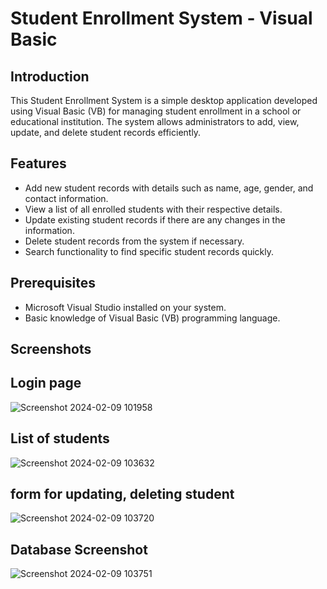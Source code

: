 # Student Enrollment System - Visual Basic

## Introduction
This Student Enrollment System is a simple desktop application developed using Visual Basic (VB) for managing student enrollment in a school or educational institution. The system allows administrators to add, view, update, and delete student records efficiently.

## Features
- Add new student records with details such as name, age, gender, and contact information.
- View a list of all enrolled students with their respective details.
- Update existing student records if there are any changes in the information.
- Delete student records from the system if necessary.
- Search functionality to find specific student records quickly.

## Prerequisites
- Microsoft Visual Studio installed on your system.
- Basic knowledge of Visual Basic (VB) programming language.

## Screenshots
## Login page
![Screenshot 2024-02-09 101958](https://github.com/Swanky25/StudentEnrollment/assets/107227460/11571253-5562-406a-b306-d373fcdcc8df)
## List of students
![Screenshot 2024-02-09 103632](https://github.com/Swanky25/StudentEnrollment/assets/107227460/490050c0-b14d-44c4-ac28-ac5ae7ae829c)
## form for updating, deleting student
![Screenshot 2024-02-09 103720](https://github.com/Swanky25/StudentEnrollment/assets/107227460/7832faba-671f-4270-ad43-ff42263fd979)
## Database Screenshot
![Screenshot 2024-02-09 103751](https://github.com/Swanky25/StudentEnrollment/assets/107227460/a4d79efa-cbd2-472f-89e2-30fa59ee9635)



